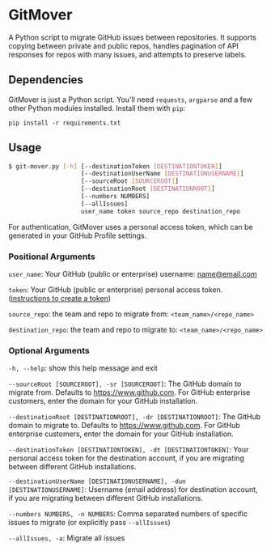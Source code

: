 # GitMover
A Python script to migrate GitHub issues between repositories. It supports copying between private and public repos, handles pagination of API responses for repos with many issues, and attempts to preserve labels.

## Dependencies
GitMover is just a Python script. You'll need `requests`, `argparse` and a few
other Python modules installed. Install them with `pip`:

```
pip install -r requirements.txt
```

## Usage
```bash
$ git-mover.py [-h] [--destinationToken [DESTINATIONTOKEN]]
                    [--destinationUserName [DESTINATIONUSERNAME]]
                    [--sourceRoot [SOURCEROOT]]
                    [--destinationRoot [DESTINATIONROOT]]
                    [--numbers NUMBERS]
                    [--allIssues]
                    user_name token source_repo destination_repo
```

For authentication, GitMover uses a personal access token, which can be generated in your GitHub Profile settings.

### Positional Arguments
  `user_name`: Your GitHub (public or enterprise) username: name@email.com

  `token`: Your GitHub (public or enterprise) personal access token. ([instructions to create a token](https://docs.github.com/en/github/authenticating-to-github/creating-a-personal-access-token))

  `source_repo`: the team and repo to migrate from: `<team_name>/<repo_name>`

  `destination_repo`: the team and repo to migrate to: `<team_name>/<repo_name>`

### Optional Arguments
  `-h, --help`: show this help message and exit

  `--sourceRoot [SOURCEROOT], -sr [SOURCEROOT]`: The GitHub domain to migrate from. Defaults to https://www.github.com. For GitHub enterprise customers, enter the domain for your GitHub installation.

  `--destinationRoot [DESTINATIONROOT], -dr [DESTINATIONROOT]`: The GitHub domain to migrate to. Defaults to https://www.github.com. For GitHub enterprise customers, enter the domain for your GitHub installation.

  `--destinationToken [DESTINATIONTOKEN], -dt [DESTINATIONTOKEN]`: Your personal access token for the destination account, if you are migrating between different GitHub installations.

  `--destinationUserName [DESTINATIONUSERNAME], -dun [DESTINATIONUSERNAME]`: Username (email address) for destination account, if you are migrating between different GitHub installations.

  `--numbers NUMBERS, -n NUMBERS`:  Comma separated numbers of specific issues to migrate (or explicitly pass `--allIssues`)

  `--allIssues, -a`: Migrate all issues
